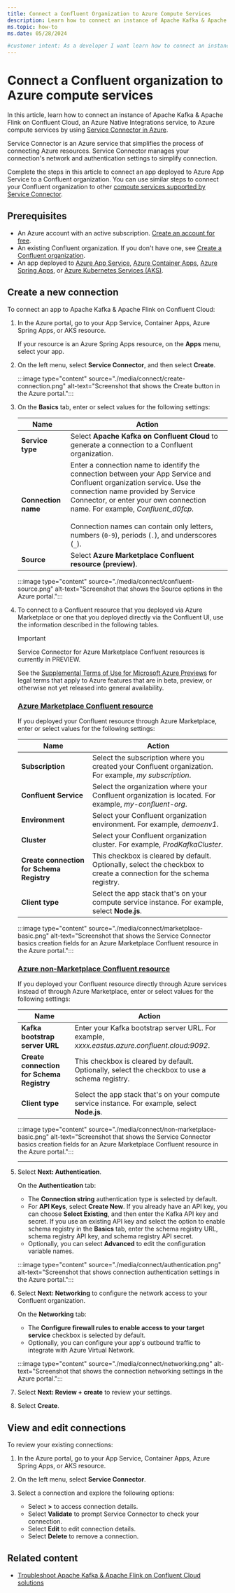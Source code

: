```yaml
---
title: Connect a Confluent Organization to Azure Compute Services
description: Learn how to connect an instance of Apache Kafka & Apache Flink on Confluent Cloud to Azure compute services by using Service Connector in Azure.
ms.topic: how-to
ms.date: 05/28/2024

#customer intent: As a developer I want learn how to connect an instance of Apache Kafka & Apache Flink on Confluent Cloud to Azure compute services so that I can connect Confluent Cloud to Azure services.
---
```


# Connect a Confluent organization to Azure compute services

In this article, learn how to connect an instance of Apache Kafka & Apache Flink on Confluent Cloud, an Azure Native Integrations service, to Azure compute services by using [Service Connector in Azure](../../service-connector/overview.md).

Service Connector is an Azure service that simplifies the process of connecting Azure resources. Service Connector manages your connection's network and authentication settings to simplify connection.

Complete the steps in this article to connect an app deployed to Azure App Service to a Confluent organization. You can use similar steps to connect your Confluent organization to other [compute services supported by Service Connector](../../service-connector/overview.md#what-services-are-supported-by-service-connector).

## Prerequisites

* An Azure account with an active subscription. [Create an account for free](https://azure.microsoft.com/free).
* An existing Confluent organization. If you don't have one, see [Create a Confluent organization](./create.md).
* An app deployed to [Azure App Service](/azure/app-service/quickstart-dotnetcore), [Azure Container Apps](/azure/container-apps/quickstart-portal), [Azure Spring Apps](/azure/spring-apps/enterprise/quickstart), or [Azure Kubernetes Services (AKS)](/azure/aks/learn/quick-kubernetes-deploy-portal).

## Create a new connection

To connect an app to Apache Kafka & Apache Flink on Confluent Cloud:

1. In the Azure portal, go to your App Service, Container Apps, Azure Spring Apps, or AKS resource.

   If your resource is an Azure Spring Apps resource, on the **Apps** menu, select your app.

1. On the left menu, select **Service Connector**, and then select **Create**.

     :::image type="content" source="./media/connect/create-connection.png" alt-text="Screenshot that shows the Create button in the Azure portal.":::

1. On the **Basics** tab, enter or select values for the following settings:

    | Name | Action |
    | --- | --- |
    | **Service type**    | Select **Apache Kafka on Confluent Cloud** to generate a connection to a Confluent organization. |
    | **Connection name** | Enter a connection name to identify the connection between your App Service and Confluent organization service. Use the connection name provided by Service Connector, or enter your own connection name. For example, *Confluent_d0fcp*. <br/><br/> Connection names can contain only letters, numbers (`0-9`), periods (`.`), and underscores (`_`).                           |
    | **Source**          | Select **Azure Marketplace Confluent resource (preview)**. |

     :::image type="content" source="./media/connect/confluent-source.png" alt-text="Screenshot that shows the Source options in the Azure portal.":::

1. To connect to a Confluent resource that you deployed via Azure Marketplace or one that you deployed directly via the Confluent UI, use the information described in the following tables.

    > [!IMPORTANT]
    > Service Connector for Azure Marketplace Confluent resources is currently in PREVIEW.
    >
    > See the [Supplemental Terms of Use for Microsoft Azure Previews](https://azure.microsoft.com/support/legal/preview-supplemental-terms/) for legal terms that apply to Azure features that are in beta, preview, or otherwise not yet released into general availability.

    ### [Azure Marketplace Confluent resource](#tab/marketplace-confluent)

    If you deployed your Confluent resource through Azure Marketplace, enter or select values for the following settings:

    | Name | Action |
    | --- | --- |
    | **Subscription** | Select the subscription where you created your Confluent organization. For example, *my subscription*. |
    | **Confluent Service** | Select the organization where your Confluent organization is located. For example, *my-confluent-org*. |
    | **Environment** | Select your Confluent organization environment. For example, *demoenv1*. |
    | **Cluster** | Select your Confluent organization cluster. For example, *ProdKafkaCluster*. |
    | **Create connection for Schema Registry** | This checkbox is cleared by default. Optionally, select the checkbox to create a connection for the schema registry. |
    | **Client type** | Select the app stack that's on your compute service instance. For example, select **Node.js**. |

    :::image type="content" source="./media/connect/marketplace-basic.png" alt-text="Screenshot that shows the Service Connector basics creation fields for an Azure Marketplace Confluent resource in the Azure portal.":::

    ### [Azure non-Marketplace Confluent resource](#tab/non-marketplace-confluent)

    If you deployed your Confluent resource directly through Azure services instead of through Azure Marketplace, enter or select values for the following settings:

    | Name | Action |
    | --- | --- |
    | **Kafka bootstrap server URL** | Enter your Kafka bootstrap server URL. For example, *xxxx.eastus.azure.confluent.cloud:9092*. |
    | **Create connection for Schema Registry** | This checkbox is cleared by default. Optionally, select the checkbox to use a schema registry. |
    | **Client type** | Select the app stack that's on your compute service instance. For example, select **Node.js**. |

    :::image type="content" source="./media/connect/non-marketplace-basic.png" alt-text="Screenshot that shows the Service Connector basics creation fields for an Azure Marketplace Confluent resource in the Azure portal.":::

    ---

1. Select **Next: Authentication**.

   On the **Authentication** tab:

    * The **Connection string** authentication type is selected by default.
    * For **API Keys**, select **Create New**. If you already have an API key, you can choose **Select Existing**, and then enter the Kafka API key and secret. If you use an existing API key and select the option to enable schema registry in the **Basics** tab, enter the schema registry URL, schema registry API key, and schema registry API secret.
    * Optionally, you can select **Advanced** to edit the configuration variable names.

    :::image type="content" source="./media/connect/authentication.png" alt-text="Screenshot that shows connection authentication settings in the Azure portal.":::

1. Select **Next: Networking** to configure the network access to your Confluent organization.

   On the **Networking** tab:
  
   * The **Configure firewall rules to enable access to your target service** checkbox is selected by default.
   * Optionally, you can configure your app's outbound traffic to integrate with Azure Virtual Network.

   :::image type="content" source="./media/connect/networking.png" alt-text="Screenshot that shows the connection networking settings in the Azure portal.":::

1. Select **Next: Review + create**  to review your settings.
1. Select **Create**.

## View and edit connections

To review your existing connections:

1. In the Azure portal, go to your App Service, Container Apps, Azure Spring Apps, or AKS resource.

1. On the left menu, select **Service Connector**.

1. Select a connection and explore the following options:

   * Select **>** to access connection details.
   * Select **Validate** to prompt Service Connector to check your connection.
   * Select **Edit** to edit connection details.
   * Select **Delete** to remove a connection.

## Related content

* [Troubleshoot Apache Kafka & Apache Flink on Confluent Cloud solutions](troubleshoot.md)
